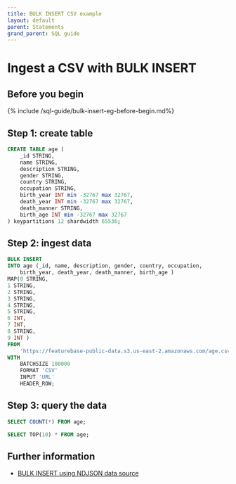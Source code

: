 ```yaml
---
title: BULK INSERT CSV example
layout: default
parent: Statements
grand_parent: SQL guide
---
```


# Ingest a CSV with BULK INSERT


## Before you begin

{% include /sql-guide/bulk-insert-eg-before-begin.md%}
## Step 1: create table

```sql
CREATE TABLE age (
    _id STRING,
    name STRING,
    description STRING,
    gender STRING,
    country STRING,
    occupation STRING,
    birth_year INT min -32767 max 32767,
    death_year INT min -32767 max 32767,
    death_manner STRING,
    birth_age INT min -32767 max 32767
) keypartitions 12 shardwidth 65536;
```

## Step 2: ingest data

```sql
BULK INSERT
INTO age (_id, name, description, gender, country, occupation,
    birth_year, death_year, death_manner, birth_age )
MAP(0 STRING,
1 STRING,
2 STRING,
3 STRING,
4 STRING,
5 STRING,
6 INT,
7 INT,
8 STRING,
9 INT )
FROM
    'https://featurebase-public-data.s3.us-east-2.amazonaws.com/age.csv'
WITH
    BATCHSIZE 100000
    FORMAT 'CSV'
    INPUT 'URL'
    HEADER_ROW;
```

## Step 3: query the data

```sql
SELECT COUNT(*) FROM age;
```
```sql
SELECT TOP(10) * FROM age;
```

## Further information

* [BULK INSERT using NDJSON data source](/docs/sql-guide/statements/statement-insert-bulk-ndjson-example)
